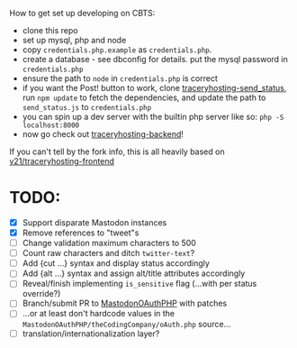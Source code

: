 How to get set up developing on CBTS:

- clone this repo
- set up mysql, php and node
- copy `credentials.php.example` as `credentials.php`.
- create a database - see dbconfig for details. put the mysql password in `credentials.php`
- ensure the path to `node` in `credentials.php` is correct
- if you want the Post! button to work, clone [traceryhosting-send_status](https://github.com/BooDoo/traceryhosting-send_status), run `npm update` to fetch the dependencies, and update the path to `send_status.js` to `credentials.php`
- you can spin up a dev server with the builtin php server like so: `php -S localhost:8000`
- now go check out [traceryhosting-backend](https://github.com/BooDoo/traceryhosting-backend)!
  
  
If you can't tell by the fork info, this is all heavily based on [v21/traceryhosting-frontend](https://github.com/v21/traceryhosting-frontend)  

# TODO:  
  - [X] Support disparate Mastodon instances
  - [X] Remove references to "tweet"s
  - [ ] Change validation maximum characters to 500
  - [ ] Count raw characters and ditch `twitter-text`?
  - [ ] Add {cut …} syntax and display status accordingly
  - [ ] Add {alt …} syntax and assign alt/title attributes accordingly
  - [ ] Reveal/finish implementing `is_sensitive` flag (...with per status override?)
  - [ ] Branch/submit PR to [MastodonOAuthPHP](https://github.com/TheCodingCompany/MastodonOAuthPHP) with patches
  - [ ] ...or at least don't hardcode values in the `MastodonOAuthPHP/theCodingCompany/oAuth.php` source...
  - [ ] translation/internationalization layer?
